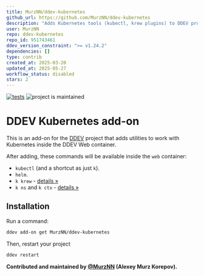 ```yaml
---
title: MurzNN/ddev-kubernetes
github_url: https://github.com/MurzNN/ddev-kubernetes
description: "Adds Kubernetes tools (kubectl, krew plugins) to DDEV projects"
user: MurzNN
repo: ddev-kubernetes
repo_id: 951743461
ddev_version_constraint: ">= v1.24.2"
dependencies: []
type: contrib
created_at: 2025-03-20
updated_at: 2025-05-27
workflow_status: disabled
stars: 2
---
```


[![tests](https://github.com/MurzNN/ddev-kubernetes/actions/workflows/tests.yml/badge.svg)](https://github.com/MurzNN/ddev-kubernetes/actions/workflows/tests.yml) ![project is maintained](https://img.shields.io/maintenance/yes/2025.svg)

# DDEV Kubernetes add-on <!-- omit in toc -->

This is an add-on for the [DDEV](https://ddev.readthedocs.io) project that adds utilities to work with Kubernetes inside the DDEV Web container.

After adding, these commands will be available inside the `web` container:
- `kubectl` (and a shortcut as just `k`).
- `helm`.
- `k krew` - [details »](https://krew.sigs.k8s.io/)
- `k ns` and `k ctx` - [details »](https://github.com/ahmetb/kubectx)

## Installation

Run a command:

```sh
ddev add-on get MurzNN/ddev-kubernetes
```

Then, restart your project

```sh
ddev restart
```

**Contributed and maintained by [@MurzNN](https://github.com/MurzNN) (Alexey Murz Korepov).**
